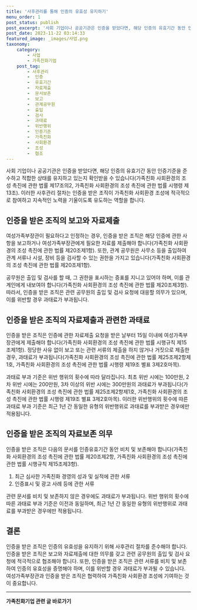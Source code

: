 ```yaml
---
title: '사후관리를 통해 인증의 유효성 유지하기'
menu_order: 1
post_status: publish
post_excerpt: '사회 기업이나 공공기관은 인증을 받았다면, 해당 인증의 유효기간 동안 인증기준을 준수하고 적합한 상태를 유지하고 있는지 확인받을 수 있습니다 가족친화 사회환경의 조성 촉진에 관한 법률 제17조의2, 가족친화 사회환경의 조성 촉진에 관한 법률 시행령 제13조 . 이러한 사후관리 절차는 인증을 받은 조직이 가족친화 사회환경 조성에 적극적으로 참여하고 지속적인 노력을 기울이도록 유도하는 역할을 합니다.'
post_date: 2023-11-22 03:14:33
featured_image: _images/사업.png
taxonomy:
    category:
        - 사업
        - 가족친화기업
    post_tag:
        - 사후관리
        -  인증
        -  유효기간
        -  자료제출
        -  문서보존
        -  보고
        -  관계공무원
        -  출입
        -  검사
        -  과태료
        -  위반행위
        -  인증기준
        -  가족친화
        -  사회환경
        -  조성
        -  협조
---
```



사회 기업이나 공공기관은 인증을 받았다면, 해당 인증의 유효기간 동안 인증기준을 준수하고 적합한 상태를 유지하고 있는지 확인받을 수 있습니다(가족친화 사회환경의 조성 촉진에 관한 법률 제17조의2, 가족친화 사회환경의 조성 촉진에 관한 법률 시행령 제13조). 이러한 사후관리 절차는 인증을 받은 조직이 가족친화 사회환경 조성에 적극적으로 참여하고 지속적인 노력을 기울이도록 유도하는 역할을 합니다.

## 인증을 받은 조직의 보고와 자료제출

여성가족부장관이 필요하다고 인정하는 경우, 인증을 받은 조직은 해당 인증에 관한 사항을 보고하거나 여성가족부장관에게 필요한 자료를 제출해야 합니다(가족친화 사회환경의 조성 촉진에 관한 법률 제20조제1항). 또한, 관계 공무원은 사무소 등을 출입하여 관계 서류나 시설, 장비 등을 검사할 수 있는 권한을 가지고 있습니다(가족친화 사회환경의 조성 촉진에 관한 법률 제20조제1항).

공무원은 출입 및 검사를 할 때, 그 권한을 표시하는 증표를 지니고 있어야 하며, 이를 관계인에게 내보여야 합니다(가족친화 사회환경의 조성 촉진에 관한 법률 제20조제3항). 따라서, 인증을 받은 조직은 관련 공무원의 출입 및 검사 요청에 대응할 의무가 있으며, 이를 위반할 경우 과태료가 부과됩니다.

## 인증을 받은 조직의 자료제출과 관련한 과태료

인증을 받은 조직은 인증에 관한 자료제출 요청을 받은 날부터 15일 이내에 여성가족부장관에게 제출해야 합니다(가족친화 사회환경의 조성 촉진에 관한 법률 시행규칙 제15조제1항). 정당한 사유 없이 보고 또는 관련 서류의 제출을 하지 않거나 거짓으로 제출한 경우, 과태료가 부과됩니다(가족친화 사회환경의 조성 촉진에 관한 법률 제25조제2항제1호, 가족친화 사회환경의 조성 촉진에 관한 법률 시행령 제19조 별표 3제2호마목).

과태료 부과 기준은 위반 행위의 횟수에 따라 달라집니다. 최초 위반 시에는 100만원, 2차 위반 시에는 200만원, 3차 이상의 위반 시에는 300만원의 과태료가 부과됩니다(가족친화 사회환경의 조성 촉진에 관한 법률 제25조제2항제1호, 가족친화 사회환경의 조성 촉진에 관한 법률 시행령 제19조 별표 3제2호마목). 이러한 위반행위의 횟수에 따른 과태료 부과 기준은 최근 1년 간 동일한 유형의 위반행위로 과태료를 부과받은 경우에만 적용됩니다.

## 인증을 받은 조직의 자료보존 의무

인증을 받은 조직은 다음의 문서를 인증유효기간 동안 비치 및 보존해야 합니다(가족친화 사회환경의 조성 촉진에 관한 법률 제20조제2항, 가족친화 사회환경의 조성 촉진에 관한 법률 시행규칙 제15조제3항).

1. 최근 심사한 가족친화 경영의 성과 및 실적에 관한 서류
2. 인증표시 및 광고 사례 등에 관한 서류

관련 문서를 비치 및 보존하지 않은 경우에도 과태료가 부과됩니다. 위반 행위의 횟수에 따른 과태료 부과 기준은 이전과 동일하며, 최근 1년 간 동일한 유형의 위반행위로 과태료를 부과받은 경우에만 적용됩니다.

## 결론

인증을 받은 조직은 인증의 유효성을 유지하기 위해 사후관리 절차를 준수해야 합니다. 인증을 받은 조직은 보고와 자료제출에 대한 의무를 갖고 관련 공무원의 출입 및 검사 요청에 적극적으로 협조해야 합니다. 또한, 인증을 받은 조직은 관련 서류를 비치 및 보존하여 인증의 유효성을 증명해야 하며, 이를 위반할 경우 과태료가 부과될 수 있습니다. 여성가족부장관과 인증을 받은 조직은 협력하여 가족친화 사회환경 조성에 기여하는 것이 중요합니다.
<!-- wp:separator -->
<hr class="wp-block-separator has-alpha-channel-opacity"/>
<!-- /wp:separator -->

<!-- wp:group {"backgroundColor":"base","layout":{"type":"constrained"}} -->
<div class="wp-block-group has-base-background-color has-background"><!-- wp:paragraph {"align":"center","fontSize":"medium"} -->
<p class="has-text-align-center has-large-font-size"><strong>가족친화기업 관련 글 바로가기</strong></p>
<!-- /wp:paragraph -->


<!-- wp:latest-posts
{"categories":[{"id":27241,"count":19,"description":"","link":"https://uknowlaw.com/category/%ea%b0%80%ec%a1%b1%ec%b9%9c%ed%99%94%ea%b8%b0%ec%97%85/","name":"가족친화기업","slug":"가족친화기업","taxonomy":"category","parent":0,"meta":[],"_links":{"self":[{"href":"https://uknowlaw.com/wp-json/wp/v2/categories/27241"}],"collection":[{"href":"https://uknowlaw.com/wp-json/wp/v2/categories"}],"about":[{"href":"https://uknowlaw.com/wp-json/wp/v2/taxonomies/category"}],"wp:post_type":[{"href":"https://uknowlaw.com/wp-json/wp/v2/posts?categories=27241"}],"curies":[{"name":"wp","href":"https://api.w.org/{rel}","templated":true}]}}],"postsToShow":100,"excerptLength":28,"postLayout":"grid","columns":2,"featuredImageAlign":"left","featuredImageSizeSlug":"large","fontSize":"small"} /--></div>
<!-- /wp:group -->